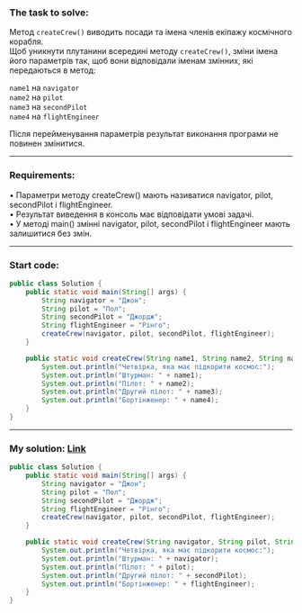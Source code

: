 ### **The task to solve:**  

Метод `createCrew()` виводить посади та імена членів екіпажу космічного корабля.  
Щоб уникнути плутанини всередині методу `createCrew()`, зміни імена його параметрів так, щоб вони відповідали іменам змінних, які передаються в метод:  

`name1` на `navigator`  
`name2` на `pilot`  
`name3` на `secondPilot`  
`name4` на `flightEngineer`  

Після перейменування параметрів результат виконання програми не повинен змінитися.

---

### **Requirements:**  

• Параметри методу createCrew() мають називатися navigator, pilot, secondPilot і flightEngineer.  
• Результат виведення в консоль має відповідати умові задачі.  
• У методі main() змінні navigator, pilot, secondPilot і flightEngineer мають залишитися без змін.

---

### **Start code:**  

```java
public class Solution {
    public static void main(String[] args) {
        String navigator = "Джон";
        String pilot = "Пол";
        String secondPilot = "Джордж";
        String flightEngineer = "Рінго";
        createCrew(navigator, pilot, secondPilot, flightEngineer);
    }

    public static void createCrew(String name1, String name2, String name3, String name4){
        System.out.println("Четвірка, яка має підкорити космос:");
        System.out.println("Штурман: " + name1);
        System.out.println("Пілот: " + name2);
        System.out.println("Другий пілот: " + name3);
        System.out.println("Бортінженер: " + name4);
    }
}
```

---

### **My solution: [Link](./src/Solution.java)**  

```java
public class Solution {
    public static void main(String[] args) {
        String navigator = "Джон";
        String pilot = "Пол";
        String secondPilot = "Джордж";
        String flightEngineer = "Рінго";
        createCrew(navigator, pilot, secondPilot, flightEngineer);
    }

    public static void createCrew(String navigator, String pilot, String secondPilot, String flightEngineer){
        System.out.println("Четвірка, яка має підкорити космос:");
        System.out.println("Штурман: " + navigator);
        System.out.println("Пілот: " + pilot);
        System.out.println("Другий пілот: " + secondPilot);
        System.out.println("Бортінженер: " + flightEngineer);
    }
}
```
